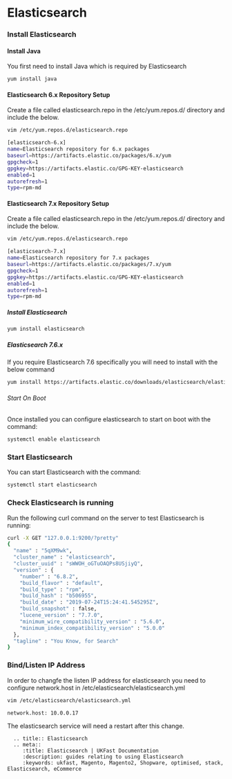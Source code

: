 # Elasticsearch

### Install Elasticsearch
#### Install Java
You first need to install Java which is required by Elasticsearch

```bash
yum install java
```
#### Elasticsearch 6.x Repository Setup
Create a file called elasticsearch.repo in the /etc/yum.repos.d/ directory and include the below.

```bash
vim /etc/yum.repos.d/elasticsearch.repo

[elasticsearch-6.x]
name=Elasticsearch repository for 6.x packages
baseurl=https://artifacts.elastic.co/packages/6.x/yum
gpgcheck=1
gpgkey=https://artifacts.elastic.co/GPG-KEY-elasticsearch
enabled=1
autorefresh=1
type=rpm-md
```
#### Elasticsearch 7.x Repository Setup
Create a file called elasticsearch.repo in the /etc/yum.repos.d/ directory and include the below.

```bash
vim /etc/yum.repos.d/elasticsearch.repo

[elasticsearch-7.x]
name=Elasticsearch repository for 7.x packages
baseurl=https://artifacts.elastic.co/packages/7.x/yum
gpgcheck=1
gpgkey=https://artifacts.elastic.co/GPG-KEY-elasticsearch
enabled=1
autorefresh=1
type=rpm-md
```
##### Install Elasticsearch
```bash
yum install elasticsearch 
```
##### Elasticsearch 7.6.x
If you require Elasticsearch 7.6 specifically you will need to install with the below command
```bash
yum install https://artifacts.elastic.co/downloads/elasticsearch/elasticsearch-7.6.2-x86_64.rpm
```
###### Start On Boot
Once installed you can configure elasticsearch to start on boot with the command:

```bash
systemctl enable elasticsearch
```

### Start Elasticsearch
You can start Elasticsearch with the command:

```bash
systemctl start elasticsearch
```

### Check Elasticsearch is running
Run the following curl command on the server to test Elasticsearch is running:

```bash
curl -X GET "127.0.0.1:9200/?pretty"
{
  "name" : "5qXM9wk",
  "cluster_name" : "elasticsearch",
  "cluster_uuid" : "sWWOH_oGTuOAQPs8USjiyQ",
  "version" : {
    "number" : "6.8.2",
    "build_flavor" : "default",
    "build_type" : "rpm",
    "build_hash" : "b506955",
    "build_date" : "2019-07-24T15:24:41.545295Z",
    "build_snapshot" : false,
    "lucene_version" : "7.7.0",
    "minimum_wire_compatibility_version" : "5.6.0",
    "minimum_index_compatibility_version" : "5.0.0"
  },
  "tagline" : "You Know, for Search"
}
```

### Bind/Listen IP Address
In order to changfe the listen IP address for elasticsearch you need to configure network.host in /etc/elasticsearch/elasticsearch.yml

```bash
vim /etc/elasticsearch/elasticsearch.yml

network.host: 10.0.0.17
```

The elasticsearch service will need a restart after this change.

```eval_rst
  .. title:: Elasticsearch
  .. meta::
     :title: Elasticsearch | UKFast Documentation
     :description: guides relating to using Elasticsearch
     :keywords: ukfast, Magento, Magento2, Shopware, optimised, stack, Elasticsearch, eCommerce
